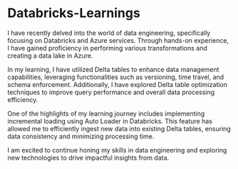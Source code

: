 # Databricks-Learnings

I have recently delved into the world of data engineering, specifically focusing on Databricks and Azure services. Through hands-on experience, I have gained proficiency in performing various transformations and creating a data lake in Azure.

In my learning, I have utilized Delta tables to enhance data management capabilities, leveraging functionalities such as versioning, time travel, and schema enforcement. Additionally, I have explored Delta table optimization techniques to improve query performance and overall data processing efficiency.

One of the highlights of my learning journey includes implementing incremental loading using Auto Loader in Databricks. This feature has allowed me to efficiently ingest new data into existing Delta tables, ensuring data consistency and minimizing processing time.

I am excited to continue honing my skills in data engineering and exploring new technologies to drive impactful insights from data.
